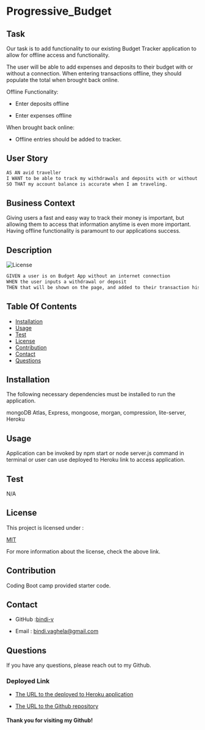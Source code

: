 # Progressive_Budget

## Task

Our task is to add functionality to our existing Budget Tracker application to allow for offline access and functionality.

The user will be able to add expenses and deposits to their budget with or without a connection. When entering transactions offline, they should populate the total when brought back online.

Offline Functionality:

  * Enter deposits offline

  * Enter expenses offline

When brought back online:

  * Offline entries should be added to tracker.

## User Story

```md
AS AN avid traveller
I WANT to be able to track my withdrawals and deposits with or without a data/internet connection
SO THAT my account balance is accurate when I am traveling.
```

##  Business Context

Giving users a fast and easy way to track their money is important, but allowing them to access that information anytime is even more important. Having offline functionality is paramount to our applications success.

## Description

 ![License](https://img.shields.io/badge/License-MIT-yellow)

```md
GIVEN a user is on Budget App without an internet connection
WHEN the user inputs a withdrawal or deposit
THEN that will be shown on the page, and added to their transaction history when their connection is back online.
```

## Table Of Contents

- [Installation](#installation)
- [Usage](#usage)
- [Test](#test)
- [License](#license)
- [Contribution](#contribution)
- [Contact](#contact)
- [Questions](#questions)
    
## Installation 

The following necessary dependencies must be installed to run the application.

 mongoDB Atlas, Express, mongoose, morgan, compression, lite-server, Heroku

## Usage

 Application can be invoked by npm start or  node server.js command in terminal or user can use deployed to Heroku link to access application.

## Test
  N/A
## License

This project is licensed under :

 [MIT](https://opensource.org/licenses/MIT)

For more information about the license, check the above link.

## Contribution

Coding Boot camp provided starter code.

## Contact

* GitHub :[bindi-v](https://github.com/bindi-v)

* Email : bindi.vaghela@gmail.com
    
## Questions

If you have any questions, please reach out to my Github.

### Deployed Link

* [The URL to the deployed to Heroku application](https://mysterious-atoll-10659.herokuapp.com/)

* [The URL to the Github repository](https://github.com/bindi-v/Progressive_Budget)

#### Thank you for visiting my Github!